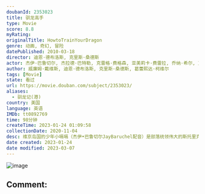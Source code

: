 ```yaml
---
doubanId: 2353023
title: 驯龙高手
type: Movie
score: 8.8
myRating: 
originalTitle: HowtoTrainYourDragon
genre: 动画, 奇幻, 冒险
datePublished: 2010-03-18
director: 迪恩·德布洛斯, 克里斯·桑德斯
actor: 杰伊·巴鲁切尔, 杰拉德·巴特勒, 克雷格·费格森, 亚美莉卡·费雷拉, 乔纳·希尔, 克里斯托夫·梅兹, ·米勒, 克里斯汀·韦格, 罗宾·阿特金·唐斯, 菲利普·麦格雷德, 基隆·埃利奥特, 阿什利·詹森, 大卫·田纳特, 艾米利亚·舒勒, 陈汉典
author: 威廉姆·戴维斯, 迪恩·德布洛斯, 克里斯·桑德斯, 葛蕾熙达·柯维尔
tags: [Movie]
state: 看过
url: https://movie.douban.com/subject/2353023/
aliases:
  - 驯龙记(港)
country: 美国
language: 英语
IMDb: tt0892769
time: 98分钟
createTime: 2023-01-24 01:09:58
collectionDate: 2020-11-04
desc: 维京岛国的少年小嗝嗝（杰伊•巴鲁切尔JayBaruchel配音）是部落统领伟大的斯托里克（杰拉德·巴特勒GerardButler配音）的儿子，他非常想像自己的父亲一样亲手屠龙——这些飞龙是...
date created: 2023-01-24
date modified: 2023-03-07
---
```


![image](p2210954024.jpg)

Comment:
---
